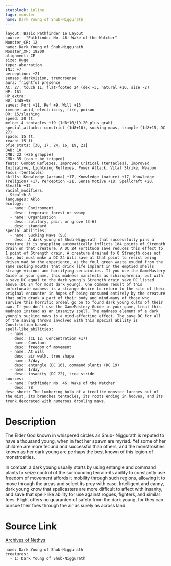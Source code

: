 ```yaml
---
statblock: inline
tags: monster
name: Dark Young of Shub-Niggurath
---
```

```statblock
layout: Basic Pathfinder 1e Layout
source:  "Pathfinder No. 46: Wake of the Watcher"
Monster_CR: 12
name: Dark Young of Shub-Niggurath
Monster_XP: 19200
alignment: CE
size: Huge
type: aberration
INI: +7
perception: +21
senses: darkvision, tremorsense
aura: frightful presence
AC: 27, touch 11, flat-footed 24 (dex +3, natural +16, size -2)
HP: 161
HP_extra: 
HD: 14d8+98
saves: Fort +11, Ref +9, Will +13
immune: acid, electricity, fire, poison
DR: 15/slashing
speed: 30 ft.
melee: 4 tentacles +19 (1d8+10/19-20 plus grab)
special_attacks: constrict (1d8+10), sucking maws, trample (1d8+15, DC 27)
space: 15 ft.
reach: 15 ft.
pf1e_stats: [30, 17, 24, 16, 19, 21]
BAB: 10
CMB: 22 (+26 grapple)
CMD: 35 (can't be tripped)
feats: Combat Reflexes, Improved Critical (tentacles), Improved Initiative, Lightning Reflexes, Power Attack, Vital Strike, Weapon Focus (tentacles)
skills: Knowledge (arcana) +17, Knowledge (nature) +17, Knowledge (religion) +17, Perception +21, Sense Motive +18, Spellcraft +20, Stealth +12
racial_modifiers:
- Stealth 8
languages: Aklo
ecology:
  - name: Environment
    desc: temperate forest or swamp
  - name: Organisation
    desc: solitary, pair, or grove (3-6)
    desc: standard
special_abilities:
  - name: Sucking Maws (Su)
    desc: A dark young of Shub-Niggurath that successfully pins a creature it is grappling automatically inflicts 1d4 points of Strength drain on that creature. A DC 24 Fortitude save reduces this effect to 1 point of Strength drain. A creature drained to 0 Strength does not die, but must make a DC 24 Will save at that point to resist being driven mad by the experience, as the foul green waste exuded from the same sucking mouths that drink life implant in the emptied shells strange visions and horrifying certainties. If you use the GameMastery Guide in your game, this madness manifests as schizophrenia, but with a save DC equal to the dark young’s Strength drain save DC listed above (DC 24 for most dark young). One common result of this unfortunate madness is a strange desire to return to the site of their original encounter in hopes of being consumed entirely by the creature that only drank a part of their body and mind-many of those who survive this horrific ordeal go on to found dark young cults of their own. If you don’t use the GameMastery Guide in your game, treat this madness instead as an insanity spell. The madness element of a dark young’s sucking maws is a mind-affecting effect. The save DC for all of the saving throws involved with this special ability is Constitution-based.
spell-like_abilities:
  - name:
    desc: (CL 12; Concentration +17)
  - name: Constant
    desc: freedom of movement
  - name: At will
    desc: air walk, tree shape
  - name: 3/day
    desc: entangle (DC 16), command plants (DC 19)
  - name: 1/day
    desc: insanity (DC 22), tree stride
sources:
  - name: Pathfinder No. 46: Wake of the Watcher
    desc: 78
desc_short: The lumbering bulk of a treelike monster lurches out of the mist, its branches tentacles, its roots ending in hooves, and its trunk decorated with numerous drooling maws.
```
# Description
The Elder God known in whispered circles as Shub- Niggurath is reputed to have a thousand young, when in fact her spawn are myriad. Yet some of her children are more fecund and successful than others, and the monstrosities known as her dark young are perhaps the best known of this legion of monstrosities.

In combat, a dark young usually starts by using entangle and command plants to seize control of the surrounding terrain-its ability to constantly use freedom of movement affords it mobility through such regions, allowing it to move through the areas and select its prey with ease. Intelligent and canny, dark young know that spellcasters are more difficult to affect with insanity, and save that spell-like ability for use against rogues, fighters, and similar foes. Flight offers no guarantee of safety from the dark young, for they can pursue their foes through the air as surely as across land.
# Source Link
[Archives of Nethys](https://aonprd.com/MonsterDisplay.aspx?ItemName=Dark%20Young%20of%20Shub-Niggurath)
```encounter-table
name: Dark Young of Shub-Niggurath
creatures:
  - 1: Dark Young of Shub-Niggurath
```
